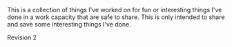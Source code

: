 This is a collection of things I've worked on for fun or interesting things I've done in a work capacity that are safe to share.  This is only intended to share and save some interesting things I've done.  


Revision 2

